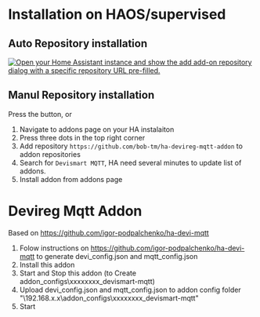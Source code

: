 # Installation on HAOS/supervised

## Auto Repository installation

[![Open your Home Assistant instance and show the add add-on repository dialog with a specific repository URL pre-filled.](https://my.home-assistant.io/badges/supervisor_add_addon_repository.svg)](https://my.home-assistant.io/redirect/supervisor_add_addon_repository/?repository_url=https://github.com/bob-tm/ha-devireg-mqtt-addon)

## Manul Repository installation

Press the button, or
1. Navigate to addons page on your HA instalaiton
2. Press three dots in the top right corner
3. Add repository `https://github.com/bob-tm/ha-devireg-mqtt-addon` to addon repositories
4. Search for `Devismart MQTT`, HA need several minutes to update list of addons. 
5. Install addon from addons page



# Devireg Mqtt Addon

Based on <https://github.com/igor-podpalchenko/ha-devi-mqtt>
1. Folow instructions on <https://github.com/igor-podpalchenko/ha-devi-mqtt> to generate devi_config.json and mqtt_config.json
2. Install this addon
3. Start and Stop this addon (to Create addon_configs\xxxxxxxx_devismart-mqtt\)
4. Upload  devi_config.json and mqtt_config.json to addon config folder "\\192.168.x.x\addon_configs\xxxxxxxx_devismart-mqtt\"
5. Start
